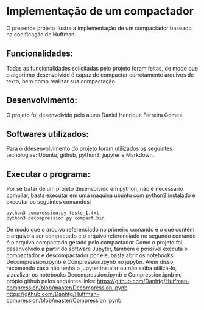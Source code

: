 # Implementação de um compactador
O presende projeto ilustra a implementação de um compactador baseado na codificação de Huffman.
## Funcionalidades:
Todas as funcionalidades solicitadas pelo projeto foram feitas, de modo que o algoritmo desenvolvido é capaz de compactar corretamente arquivos de texto, bem como realizar sua compactação.
## Desenvolvimento:
O projeto foi desenvolvido pelo aluno Daniel Henrique Ferreira Gomes.
## Softwares utilizados:
Para o ddesenvolvimento do projeto foram utilizados os seguintes tecnologias: Ubuntu, github, python3, jupyter e Markdown.
## Executar o programa:
Por se tratar de um projeto desenvolvido em python, não é necessário compilar, basta executar em uma maquina ubuntu com python3 instalado e executar os seguintes comandos:


    python3 compression.py teste_1.txt
    python3 decompression.py compact.bin


De modo que o arquivo referenciado no primeiro comando é o que contém o arquivo a ser compactado e o arquivo referenciado no segundo comando é o arquivo compactado gerado pelo compactador
Como o projeto foi desenvolvido a partir do software Jupyter, também é possível executa o compactador e descompactador por ele, basta abrir os notebooks Decompression.ipynb e Compression.ipynb no jupyter.
Além disso, recomendo caso não tenha o jupyter instalar ou não saiba utilizá-lo, vizualizar os notebooks Decompression.ipynb e Compression.ipnb no própio github pelos seguintes links:
https://github.com/Danhfg/Huffman-compression/blob/master/Decompression.ipynb
https://github.com/Danhfg/Huffman-compression/blob/master/Compression.ipynb